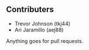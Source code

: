 ## Contributers 
- Trevor Johnson (tkj44)
- Ari Jaramillo (aej88)

Anything goes for pull requests.
